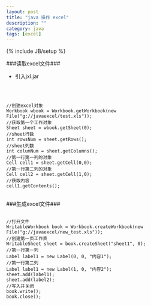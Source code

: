 ```yaml
---
layout: post
title: "java 操作 excel"
description: ""
category: java
tags: [excel]
---
```

{% include JB/setup %}

###读取excel文件###
- 引入jxl.jar    
 
<br>
<pre>
<code>
//创建excel对象  
Workbook wbook = Workbook.getWorkbook(new File("g://javaexcel/test.xls"));  
//获取第一个工作对象  
Sheet sheet = wbook.getSheet(0);
//sheet行数
int rowsNum = sheet.getRows();
//sheet列数
int columNum = sheet.getColumns();
//第一行第一列的对象
Cell cell1 = sheet.getCell(0,0);
//第一行第二列的对象
Cell cell2 = sheet.getCell(1,0);
//获取内容
cell1.getContents();
</code>
</pre>

###生成excel文件###
<pre>
<code>
//打开文件
WritableWorkbook book = Workbook.createWorkbook(new File("g://javaexcel/new_test.xls"));
//创建第一页工作表
WritableSheet sheet = book.createSheet("sheet1", 0);
//第一行第一列
Label label1 = new Label(0, 0, "内容1");
//第一行第二列
Label label1 = new Label(1, 0, "内容2");
sheet.add(label1);
sheet.add(label2);
//写入并关闭
book.write();
book.close();
</code>
</pre>
